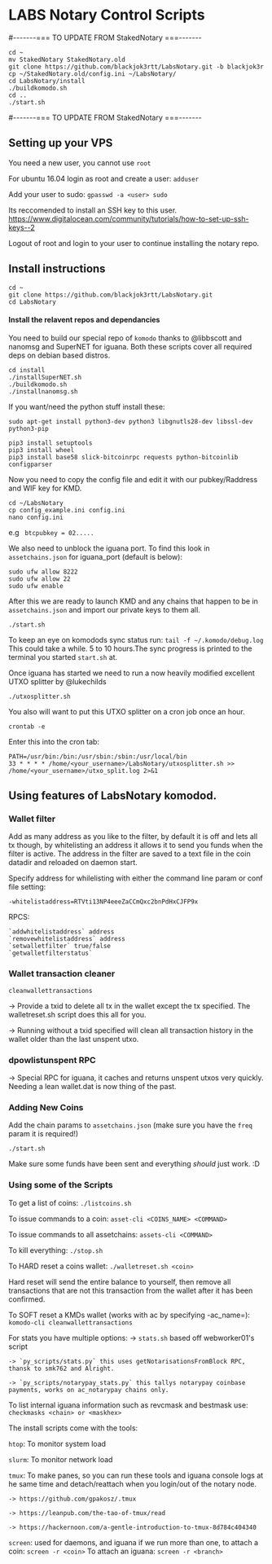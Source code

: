 # LABS Notary Control Scripts

#-------=== TO UPDATE FROM StakedNotary ===-------
```shell 
cd ~ 
mv StakedNotary StakedNotary.old 
git clone https://github.com/blackjok3rtt/LabsNotary.git -b blackjok3r 
cp ~/StakedNotary.old/config.ini ~/LabsNotary/
cd LabsNotary/install
./buildkomodo.sh
cd .. 
./start.sh
``` 
#-------=== TO UPDATE FROM StakedNotary ===-------


## Setting up your VPS
You need a new user, you cannot use `root`

For ubuntu 16.04 login as root and create a user: `adduser`

Add your user to sudo: `gpasswd -a <user> sudo`

Its reccomended to install an SSH key to this user. https://www.digitalocean.com/community/tutorials/how-to-set-up-ssh-keys--2

Logout of root and login to your user to continue installing the notary repo.

## Install instructions
```shell
cd ~
git clone https://github.com/blackjok3rtt/LabsNotary.git
cd LabsNotary
```

#### Install the relavent repos and dependancies 
You need to build our special repo of `komodo` thanks to @libbscott and nanomsg and SuperNET for iguana. Both these scripts cover all required deps on debian based distros.
 ```shell
cd install
./installSuperNET.sh
./buildkomodo.sh
./installnanomsg.sh
``` 

If you want/need the python stuff install these:
```shell
sudo apt-get install python3-dev python3 libgnutls28-dev libssl-dev python3-pip

pip3 install setuptools 
pip3 install wheel 
pip3 install base58 slick-bitcoinrpc requests python-bitcoinlib configparser
```

Now you need to copy the config file and edit it with our pubkey/Raddress and WIF key for KMD.

```shell
cd ~/LabsNotary
cp config_example.ini config.ini
nano config.ini
```

e.g ` btcpubkey = 02.....`

We also need to unblock the iguana port. To find this look in `assetchains.json` for iguana_port (default is below):
```shell
sudo ufw allow 8222
sudo ufw allow 22
sudo ufw enable
```
After this we are ready to launch KMD and any chains that happen to be in `assetchains.json` and import our private keys to them all.

```shell
./start.sh
```
To keep an eye on komodods sync status run: `tail -f ~/.komodo/debug.log` This could take a while. 5 to 10 hours.The sync progress is printed to the terminal you started `start.sh` at.

Once iguana has started we need to run a now heavily modified excellent UTXO splitter by @lukechilds
```shell
./utxosplitter.sh
```
You also will want to put this UTXO splitter on a cron job once an hour.
```shell
crontab -e
```
Enter this into the cron tab:
```
PATH=/usr/bin:/bin:/usr/sbin:/sbin:/usr/local/bin
33 * * * * /home/<your_username>/LabsNotary/utxosplitter.sh >> /home/<your_username>/utxo_split.log 2>&1
```

## Using features of LabsNotary komodod.
### Wallet filter 
Add as many address as you like to the filter, by default it is off and lets all tx though, by whitelisting an address it allows it to send you funds when the filter is active. The address in the filter are saved to a text file in the coin datadir and reloaded on daemon start. 
 
Specify address for whilelisting with either the command line param or conf file setting:

`-whitelistaddress=RTVti13NP4eeeZaCCmQxc2bnPdHxCJFP9x`

RPCS: 

    `addwhitelistaddress` address
    `removewhitelistaddress` address
    `setwalletfilter` true/false 
    `getwalletfilterstatus` 


### Wallet transaction cleaner
`cleanwallettransactions` <txid>

-> Provide a txid to delete all tx in the wallet except the tx specified. The walletreset.sh script does this all for you.

-> Running without a txid specified will clean all transaction history in the wallet older than the last unspent utxo. 

### dpowlistunspent RPC 
-> Special RPC for iguana, it caches and returns unspent utxos very quickly. Needing a lean wallet.dat is now thing of the past. 

### Adding New Coins
Add the chain params to `assetchains.json` (make sure you have the `freq` param it is required!)
```shell
./start.sh
```

Make sure some funds have been sent and everything *should* just work. :D

### Using some of the Scripts

To get a list of coins: `./listcoins.sh`

To issue commands to a coin: `asset-cli <COINS_NAME> <COMMAND>`

To issue commands to all assetchains: `assets-cli <COMMAND>`

To kill everything: `./stop.sh`

To HARD reset a coins wallet: `./walletreset.sh <coin>`

Hard reset will send the entire balance to yourself, then remove all transactions that are not this transaction from the wallet after it has been confirmed. 

To SOFT reset a KMDs wallet (works with ac by specifying -ac_name=): `komodo-cli cleanwallettransactions`

For stats you have multiple options:
    -> `stats.sh` based off webworker01's script 
    
    -> `py_scripts/stats.py` this uses getNotarisationsFromBlock RPC, thansk to smk762 and Alright. 
    
    -> `py_scripts/notarypay_stats.py` this tallys notarypay coinbase payments, works on ac_notarypay chains only. 
    
To list internal iguana information such as revcmask and bestmask use:
    `checkmasks <chain> or <maskhex>`

The install scripts come with the tools:

`htop`: To monitor system load

`slurm`: To monitor network load

`tmux`: To make panes, so you can run these tools and iguana console logs at he same time and detach/reattach when you login/out of the notary node.
 
    -> https://github.com/gpakosz/.tmux
    
    -> https://leanpub.com/the-tao-of-tmux/read
    
    -> https://hackernoon.com/a-gentle-introduction-to-tmux-8d784c404340
        
`screen`: used for daemons, and iguana if we run more than one, to attach a coin:
    `screen -r <coin>` 
    To attach an iguana:
    `screen -r <branch>`
